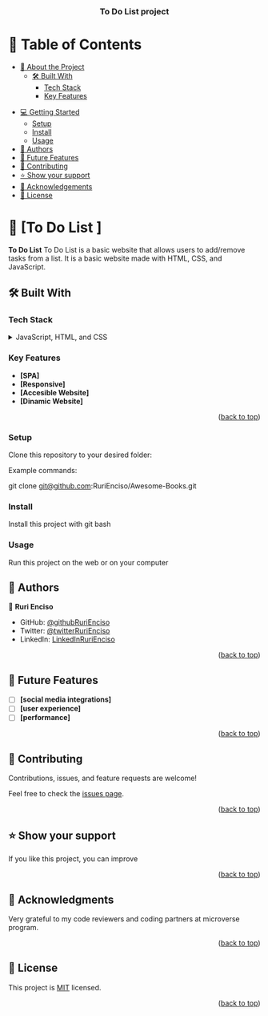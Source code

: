 <a name="readme-top"></a>

<!--
HOW TO USE:
This is an example of how you may give instructions on setting up your project locally.

Modify this file to match your project and remove sections that don't apply.

REQUIRED SECTIONS:
- Table of Contents
- About the Project
  - Built With
  - Live Demo
- Getting Started
- Authors
- Future Features
- Contributing
- Show your support
- Acknowledgements
- License

OPTIONAL SECTIONS:
- FAQ

After you're finished please remove all the comments and instructions!
-->

<div align="center">
  <!-- You are encouraged to replace this logo with your own! Otherwise you can also remove it. 
  <img src="murple_logo.png" alt="logo" width="140"  height="auto" /> -->
  <br/>

  <h3><b>To Do List project</b></h3>

</div>

<!-- TABLE OF CONTENTS -->

# 📗 Table of Contents

- [📖 About the Project](#about-project)
  - [🛠 Built With](#built-with)
    - [Tech Stack](#tech-stack)
    - [Key Features](#key-features)
<!--   - [🚀 Live Demo](#live-demo) -->
- [💻 Getting Started](#getting-started)
  - [Setup](#setup)
  - [Install](#install)
  - [Usage](#usage)
- [👥 Authors](#authors)
- [🔭 Future Features](#future-features)
- [🤝 Contributing](#contributing)
- [⭐️ Show your support](#support)
- [🙏 Acknowledgements](#acknowledgements)
- [📝 License](#license)

<!-- PROJECT DESCRIPTION -->

# 📖 [To Do List ] <a name="about-project"></a>

<!-- > Describe your project in 1 or 2 sentences.-->

**To Do List** 
To Do List is a basic website that allows users to add/remove tasks from a list.
It is a basic website made with HTML, CSS, and JavaScript. 

## 🛠 Built With <a name="built-with"></a>

### Tech Stack <a name="tech-stack"></a>

<details>
  <summary>JavaScript, HTML, and CSS</summary>
<!--   <ul>
    <li><a href="https://reactjs.org/">None</a></li>
  </ul> -->
</details>

<!-- Features -->

### Key Features <a name="key-features"></a>
<!-- > Describe between 1-3 key features of the application. -->

- **[SPA]**
- **[Responsive]**
- **[Accesible Website]**
- **[Dinamic Website]**

<p align="right">(<a href="#readme-top">back to top</a>)</p>

### Setup

Clone this repository to your desired folder:

Example commands:

git clone git@github.com:RuriEnciso/Awesome-Books.git

### Install

Install this project with git bash


### Usage

Run this project on the web or on your computer

## 👥 Authors <a name="authors"></a>

<!-- > Mention all of the collaborators of this project.-->

👤 **Ruri Enciso**

- GitHub: [@githubRuriEnciso](https://github.com/RuriEnciso)
- Twitter: [@twitterRuriEnciso](https://twitter.com/rurienciso)
- LinkedIn: [LinkedInRuriEnciso](https://www.linkedin.com/in/ruri-enciso/)

<p align="right">(<a href="#readme-top">back to top</a>)</p>

## 🔭 Future Features <a name="future-features"></a>

- [ ] **[social media integrations]**
- [ ] **[user experience]**
- [ ] **[performance]**

<p align="right">(<a href="#readme-top">back to top</a>)</p>

<!-- CONTRIBUTING -->

## 🤝 Contributing <a name="contributing"></a>

Contributions, issues, and feature requests are welcome!

Feel free to check the [issues page](https://github.com/RuriEnciso/To-Do-List/issues).

<p align="right">(<a href="#readme-top">back to top</a>)</p>

<!-- SUPPORT -->

## ⭐️ Show your support <a name="support"></a>

If you like this project, you can improve

<p align="right">(<a href="#readme-top">back to top</a>)</p>

<!-- ACKNOWLEDGEMENTS -->

## 🙏 Acknowledgments <a name="acknowledgements"></a>

Very grateful to my code reviewers and coding partners at microverse program.
<!-- * <a href="https://www.behance.net/adagio07" target="_blank" rel="noopener">Cindy Shin in Behance</a> for this web layout. -->

<p align="right">(<a href="#readme-top">back to top</a>)</p>

<!-- LICENSE -->

## 📝 License <a name="license"></a>

This project is [MIT](./LICENSE) licensed.

<!-- _NOTE: we recommend using the [MIT license](https://choosealicense.com/licenses/mit/) - you can set it up quickly by [using templates available on GitHub](https://docs.github.com/en/communities/setting-up-your-project-for-healthy-contributions/adding-a-license-to-a-repository). You can also use [any other license](https://choosealicense.com/licenses/) if you wish._ -->

<p align="right">(<a href="#readme-top">back to top</a>)</p>
